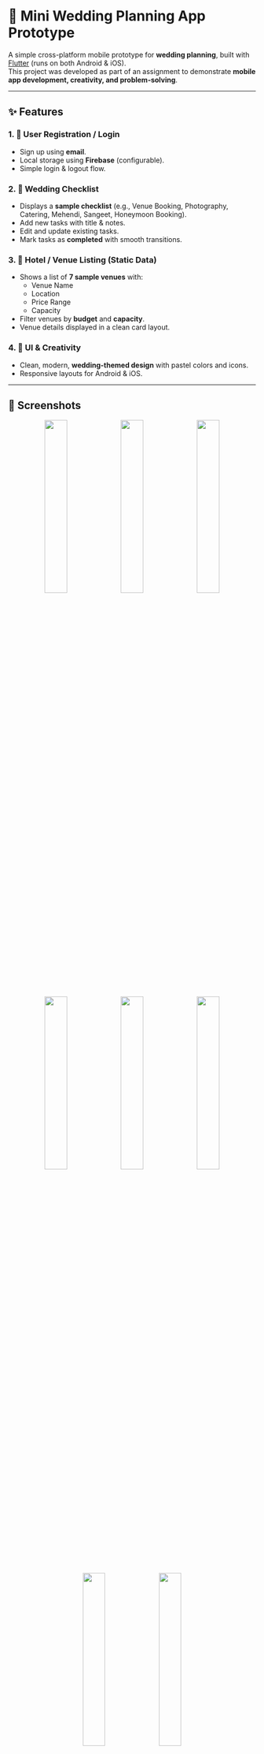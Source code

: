 # 💍 Mini Wedding Planning App Prototype

A simple cross-platform mobile prototype for **wedding planning**, built with [Flutter](https://flutter.dev/) (runs on both Android & iOS).  
This project was developed as part of an assignment to demonstrate **mobile app development, creativity, and problem-solving**.

---

## ✨ Features

### 1. 🔑 User Registration / Login
- Sign up using **email**.
- Local storage using **Firebase** (configurable).
- Simple login & logout flow.

### 2. 📝 Wedding Checklist
- Displays a **sample checklist** (e.g., Venue Booking, Photography, Catering, Mehendi, Sangeet, Honeymoon Booking).
- Add new tasks with title & notes.
- Edit and update existing tasks.
- Mark tasks as **completed** with smooth transitions.

### 3. 🏨 Hotel / Venue Listing (Static Data)
- Shows a list of **7 sample venues** with:
  - Venue Name  
  - Location  
  - Price Range  
  - Capacity  
- Filter venues by **budget** and **capacity**.
- Venue details displayed in a clean card layout.

### 4. 🎨 UI & Creativity
- Clean, modern, **wedding-themed design** with pastel colors and icons.
- Responsive layouts for Android & iOS.

---

## 📱 Screenshots 
<div align="center">

  <img src="https://github.com/user-attachments/assets/5c2a902d-5a04-47dc-a633-326db06de025" width="30%" />
  <img src="https://github.com/user-attachments/assets/d19edf38-5050-4efc-9582-935733a7e9cc" width="30%" />
  <img src="https://github.com/user-attachments/assets/212472b8-edb6-45e8-9c9c-889e79edb3c6" width="30%" />

  <br/>

  <img src="https://github.com/user-attachments/assets/dca3df81-7f01-4a9b-9da9-45e8bbfa3874" width="30%" />
  <img src="https://github.com/user-attachments/assets/da8a7806-64b7-49d2-89ce-d420ea2a09af" width="30%" />
  <img src="https://github.com/user-attachments/assets/27afc357-6b5c-403d-87c8-a223992101d5" width="30%" />

  <br/>

  <img src="https://github.com/user-attachments/assets/f9aea748-e983-4b4f-9078-ab35cbecece2" width="30%" />
  <img src="https://github.com/user-attachments/assets/90661e4c-fa37-4da9-a9ec-c325d34dbf6b" width="30%" />

</div>

---

## 🛠️ Tech Stack
- **Flutter / Dart** (cross-platform development)
- **State Management:** GetX
- **Local Storage:** SharedPreferences and Firebase
- **UI Assets:** Material Icons, custom illustrations
